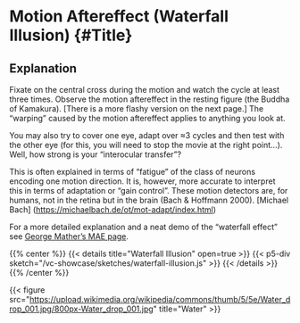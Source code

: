 # Motion Aftereffect (Waterfall Illusion) {#Title}

## Explanation

Fixate on the central cross during the motion and watch the cycle at least three times. Observe the motion aftereffect in the resting figure (the Buddha of Kamakura). [There is a more flashy version on the next page.] The “warping” caused by the motion aftereffect applies to anything you look at.

You may also try to cover one eye, adapt over ≈3 cycles and then test with the other eye (for this, you will need to stop the movie at the right point…). Well, how strong is your “interocular transfer”?

This is often explained in terms of “fatigue” of the class of neurons encoding one motion direction. It is, however, more accurate to interpret this in terms of adaptation or “gain control”. These motion detectors are, for humans, not in the retina but in the brain (Bach & Hoffmann 2000). [Michael Bach] (https://michaelbach.de/ot/mot-adapt/index.html)

For a more detailed explanation and a neat demo of the “waterfall effect” see [George Mather’s MAE page](http://www.georgemather.com/MotionDemos/MAEMP4.html).

{{% center %}}
{{< details title="Waterfall Illusion" open=true >}}
{{< p5-div sketch="/vc-showcase/sketches/waterfall-illusion.js" >}}
{{< /details >}}
{{% /center %}}



{{< figure src="https://upload.wikimedia.org/wikipedia/commons/thumb/5/5e/Water_drop_001.jpg/800px-Water_drop_001.jpg" title="Water" >}}